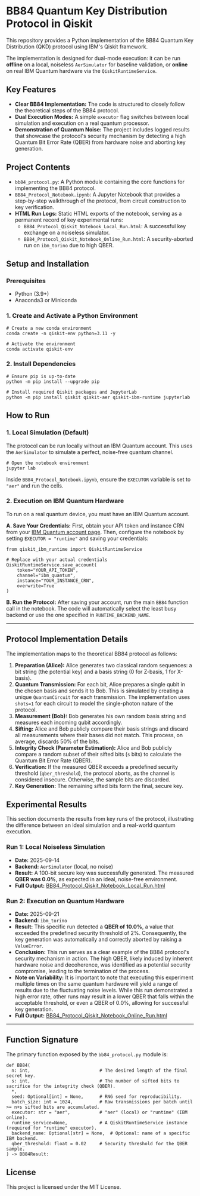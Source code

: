 # BB84 Quantum Key Distribution Protocol in Qiskit

This repository provides a Python implementation of the BB84 Quantum Key Distribution (QKD) protocol using IBM's Qiskit framework.

The implementation is designed for dual-mode execution: it can be run **offline** on a local, noiseless `AerSimulator` for baseline validation, or **online** on real IBM Quantum hardware via the `QiskitRuntimeService`.

## Key Features

*   **Clear BB84 Implementation:** The code is structured to closely follow the theoretical steps of the BB84 protocol.
*   **Dual Execution Modes:** A simple `executor` flag switches between local simulation and execution on a real quantum processor.
*   **Demonstration of Quantum Noise:** The project includes logged results that showcase the protocol's security mechanism by detecting a high Quantum Bit Error Rate (QBER) from hardware noise and aborting key generation.

## Project Contents

*   `bb84_protocol.py`: A Python module containing the core functions for implementing the BB84 protocol.
*   `BB84_Protocol_Notebook.ipynb`: A Jupyter Notebook that provides a step-by-step walkthrough of the protocol, from circuit construction to key verification.
*   **HTML Run Logs:** Static HTML exports of the notebook, serving as a permanent record of key experimental runs:
    *   `BB84_Protocol_Qiskit_Notebook_Local_Run.html`: A successful key exchange on a noiseless simulator.
    *   `BB84_Protocol_Qiskit_Notebook_Online_Run.html`: A security-aborted run on `ibm_torino` due to high QBER.

## Setup and Installation

### Prerequisites

*   Python (3.9+)
*   Anaconda3 or Miniconda

### 1. Create and Activate a Python Environment

```
# Create a new conda environment
conda create -n qiskit-env python=3.11 -y

# Activate the environment
conda activate qiskit-env
```

### 2. Install Dependencies

```
# Ensure pip is up-to-date
python -m pip install --upgrade pip

# Install required Qiskit packages and JupyterLab
python -m pip install qiskit qiskit-aer qiskit-ibm-runtime jupyterlab
```

## How to Run

### 1. Local Simulation (Default)

The protocol can be run locally without an IBM Quantum account. This uses the `AerSimulator` to simulate a perfect, noise-free quantum channel.

```
# Open the notebook environment
jupyter lab
```

Inside `BB84_Protocol_Notebook.ipynb`, ensure the `EXECUTOR` variable is set to `"aer"` and run the cells.

### 2. Execution on IBM Quantum Hardware

To run on a real quantum device, you must have an IBM Quantum account.

**A. Save Your Credentials:**
First, obtain your API token and instance CRN from your [IBM Quantum account page](https://quantum.ibm.com/). Then, configure the notebook by setting `EXECUTOR = "runtime"` and saving your credentials:

```
from qiskit_ibm_runtime import QiskitRuntimeService

# Replace with your actual credentials
QiskitRuntimeService.save_account(
    token="YOUR_API_TOKEN",
    channel="ibm_quantum",
    instance="YOUR_INSTANCE_CRN",
    overwrite=True
)
```

**B. Run the Protocol:**
After saving your account, run the main `BB84` function call in the notebook. The code will automatically select the least busy backend or use the one specified in `RUNTIME_BACKEND_NAME`.

---

## Protocol Implementation Details

The implementation maps to the theoretical BB84 protocol as follows:

1.  **Preparation (Alice):** Alice generates two classical random sequences: a bit string (the potential key) and a basis string (0 for Z-basis, 1 for X-basis).
2.  **Quantum Transmission:** For each bit, Alice prepares a single qubit in the chosen basis and sends it to Bob. This is simulated by creating a unique `QuantumCircuit` for each transmission. The implementation uses `shots=1` for each circuit to model the single-photon nature of the protocol.
3.  **Measurement (Bob):** Bob generates his own random basis string and measures each incoming qubit accordingly.
4.  **Sifting:** Alice and Bob publicly compare their basis strings and discard all measurements where their bases did not match. This process, on average, discards 50% of the bits.
5.  **Integrity Check (Parameter Estimation):** Alice and Bob publicly compare a random subset of their sifted bits (`s` bits) to calculate the Quantum Bit Error Rate (QBER).
6.  **Verification:** If the measured QBER exceeds a predefined security threshold (`qber_threshold`), the protocol aborts, as the channel is considered insecure. Otherwise, the sample bits are discarded.
7.  **Key Generation:** The remaining sifted bits form the final, secure key.

## Experimental Results

This section documents the results from key runs of the protocol, illustrating the difference between an ideal simulation and a real-world quantum execution.

### Run 1: Local Noiseless Simulation

*   **Date:** 2025-09-14
*   **Backend:** `AerSimulator` (local, no noise)
*   **Result:** A 100-bit secure key was successfully generated. The measured **QBER was 0.0%**, as expected in an ideal, noise-free environment.
*   **Full Output:** [BB84_Protocol_Qiskit_Notebook_Local_Run.html](BB84_Protocol_Qiskit_Notebook_Local_Run.html)

### Run 2: Execution on Quantum Hardware

*   **Date:** 2025-09-21
*   **Backend:** `ibm_torino`
*   **Result:** This specific run detected a **QBER of 10.0%**, a value that exceeded the predefined security threshold of 2%. Consequently, the key generation was automatically and correctly aborted by raising a `ValueError`.
*   **Conclusion:** This run serves as a clear example of the BB84 protocol's security mechanism in action. The high QBER, likely induced by inherent hardware noise and decoherence, was identified as a potential security compromise, leading to the termination of the process.
*   **Note on Variability:** It is important to note that executing this experiment multiple times on the same quantum hardware will yield a range of results due to the  fluctuating noise levels. While this run demonstrated a high error rate, other runs may result in a lower QBER that falls within the acceptable threshold, or even a QBER of 0.0%, allowing for successful key generation.
*   **Full Output:** [BB84_Protocol_Qiskit_Notebook_Online_Run.html](BB84_Protocol_Qiskit_Notebook_Online_Run.html)

---

## Function Signature

The primary function exposed by the `bb84_protocol.py` module is:

```
def BB84(
  n: int,                          # The desired length of the final secret key.
  s: int,                          # The number of sifted bits to sacrifice for the integrity check (QBER).
  *,
  seed: Optional[int] = None,      # RNG seed for reproducibility.
  batch_size: int = 1024,          # Raw transmissions per batch until >= n+s sifted bits are accumulated.
  executor: str = "aer",           # "aer" (local) or "runtime" (IBM online).
  runtime_service=None,            # A QiskitRuntimeService instance (required for "runtime" executor).
  backend_name: Optional[str] = None,  # Optional: name of a specific IBM backend.
  qber_threshold: float = 0.02     # Security threshold for the QBER sample.
) -> BB84Result:
```

## License

This project is licensed under the MIT License.
